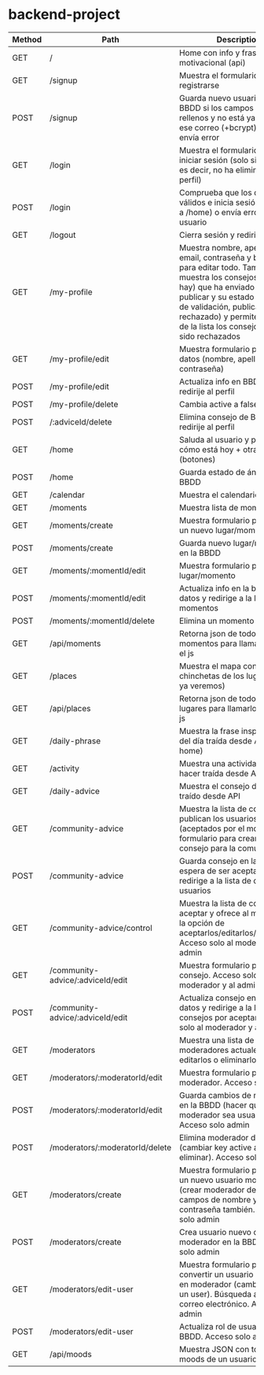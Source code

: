 # backend-project


| Method | Path | Description |
| ------------- | ------------- | ------------- |
| GET   | / | Home con info y frase motivacional (api) |
| GET   | /signup	| Muestra el formulario para registrarse |
| POST  | /signup	| Guarda nuevo usuario en la BBDD si los campos están rellenos y no está ya registrado ese correo (+bcrypt), si no envía error	|
| GET   | /login	| Muestra el formulario para iniciar sesión (solo si is active, es decir, no ha eliminado su perfil)	|
| POST  | /login	| Comprueba que los datos son válidos e inicia sesión (redirige a /home) o envía error al usuario	|
| GET   | /logout	| Cierra sesión y redirige a home	|
| GET   | /my-profile	| Muestra nombre, apellidos, email, contraseña y botones para editar todo. También muestra los consejos (si los hay) que ha enviado para publicar y su estado (pendiente de validación, publicado, rechazado) y permite eliminar de la lista los consejos que han sido rechazados	|
| GET   | /my-profile/edit	| Muestra formulario para editar datos (nombre, apellidos, email, contraseña)	|
| POST	| /my-profile/edit	| Actualiza info en BBDD y redirije al perfil	|
| POST	| /my-profile/delete	| Cambia active a false	|
| POST 	| /:adviceId/delete	| Elimina consejo de BBDD y redirije al perfil	|
| GET	| /home	| Saluda al usuario y pregunta cómo está hoy + otras opciones (botones)	|
| POST	| /home	| Guarda estado de ánimo en la BBDD	|
| GET	| /calendar	| Muestra el calendario |
| GET	| /moments	| Muestra lista de momentos	|
| GET	| /moments/create	| Muestra formulario para crear un nuevo lugar/momento	|
| POST	| /moments/create	| Guarda nuevo lugar/momento en la BBDD	|
| GET	| /moments/:momentId/edit	| Muestra formulario para editar lugar/momento	|
| POST	| /moments/:momentId/edit	| Actualiza info en la base de datos y redirige a la lista de momentos	|
| POST	| /moments/:momentId/delete	| Elimina un momento de la BBDD	|
| GET	| /api/moments	| Retorna json de todos los momentos para llamarlo desde el js	|
| GET	| /places	| Muestra el mapa con las chinchetas de los lugares (lista ya veremos) |
| GET	| /api/places	| Retorna json de todos los lugares para llamarlo desde el js	|
| GET	| /daily-phrase	| Muestra la frase inspiracional del día traída desde API (la de la home)	|
| GET	| /activity	| Muestra una actividad para hacer traída desde API	|
| GET	| /daily-advice |	Muestra el consejo del día traído desde API	|
| GET	| /community-advice	| Muestra la lista de consejos que publican los usuarios (aceptados por el moderador) y formulario para crear un nuevo consejo para la comunidad |
| POST	| /community-advice	| Guarda consejo en la BBDD a la espera de ser aceptados y redirige a la lista de consejos de usuarios	|
| GET	| /community-advice/control	| Muestra la lista de consejos por aceptar y ofrece al moderador la opción de aceptarlos/editarlos/eliminarlos. Acceso solo al moderador y al admin |
| GET	| /community-advice/:adviceId/edit	| Muestra formulario para editar consejo. Acceso solo al moderador y al admin |
| POST	| /community-advice/:adviceId/edit	| Actualiza consejo en la base de datos y redirige a la lista de consejos por aceptar. Acceso solo al moderador y al admin |
| GET	| /moderators	| Muestra una lista de los moderadores actuales (puede editarlos o eliminarlos)	| Acceso admin y moderadores, pero solo ve las opciones de editar y eliminar el admin |
| GET	| /moderators/:moderatorId/edit	| Muestra formulario para editar moderador. Acceso solo admin	|
| POST	| /moderators/:moderatorId/edit	| Guarda cambios de moderador en la BBDD (hacer que el moderador sea usuario normal). Acceso solo admin	|
| POST	| /moderators/:moderatorId/delete	| Elimina moderador de BBDD (cambiar key active a false, no eliminar). Acceso solo admin	|
| GET	| /moderators/create	| Muestra formulario para crear un nuevo usuario moderador (crear moderador de cero). Con campos de nombre y contraseña también. Acceso solo admin	|
| POST	| /moderators/create	| Crea usuario nuevo con rol de moderador en la BBDD. Acceso solo admin	|
| GET	| /moderators/edit-user	| Muestra formulario para convertir un usuario existente en moderador (cambiar el rol a un user). Búsqueda a través del correo electrónico. Acceso solo admin	|
| POST	| /moderators/edit-user	| Actualiza rol de usuario en la BBDD. Acceso solo admin	|
| GET	| /api/moods	| Muestra JSON con todos los moods de un usuario |
